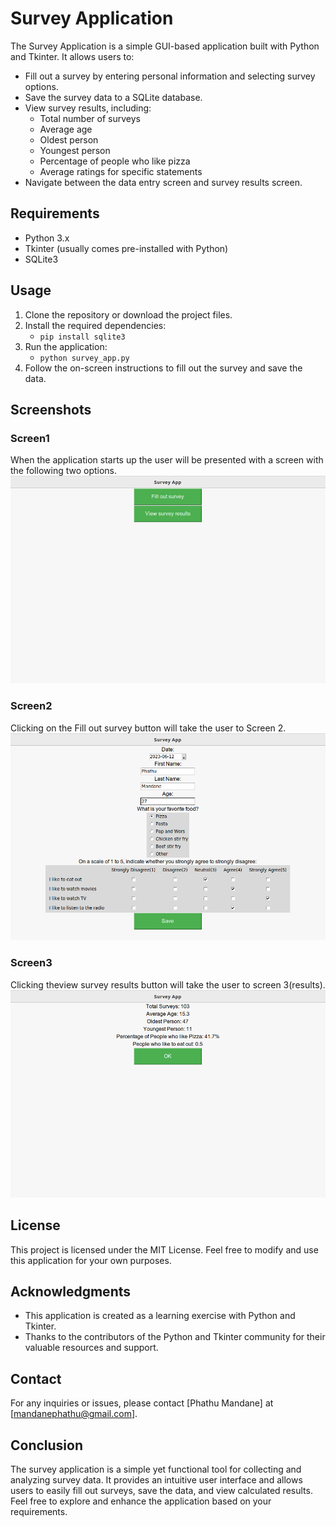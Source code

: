 # Survey Application

The Survey Application is a simple GUI-based application built with Python and Tkinter. It allows users to:

- Fill out a survey by entering personal information and selecting survey options.
- Save the survey data to a SQLite database.
- View survey results, including:
  - Total number of surveys
  - Average age
  - Oldest person
  - Youngest person
  - Percentage of people who like pizza
  - Average ratings for specific statements
- Navigate between the data entry screen and survey results screen.

## Requirements

- Python 3.x
- Tkinter (usually comes pre-installed with Python)
- SQLite3

## Usage

1. Clone the repository or download the project files.
2. Install the required dependencies:
   - `pip install sqlite3`
3. Run the application:
   - `python survey_app.py`
4. Follow the on-screen instructions to fill out the survey and save the data.

## Screenshots
### Screen1
When the application starts up the user will be presented with a screen with the following two options.
![Image Description](Screen1.png)

### Screen2
Clicking on the Fill out survey button will take the user to Screen 2.
![Image Description](screen2.png)

### Screen3
Clicking theview survey results button will take the user to screen 3(results).
![Image Description](screen3.png)

## License

This project is licensed under the MIT License. Feel free to modify and use this application for your own purposes.

## Acknowledgments

- This application is created as a learning exercise with Python and Tkinter.
- Thanks to the contributors of the Python and Tkinter community for their valuable resources and support.

## Contact

For any inquiries or issues, please contact [Phathu Mandane] at [mandanephathu@gmail.com].

## Conclusion

The survey application is a simple yet functional tool for collecting and analyzing survey data. It provides an intuitive user interface and allows users to easily fill out surveys, save the data, and view calculated results. Feel free to explore and enhance the application based on your requirements.
